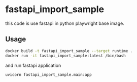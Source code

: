 # fastapi_import_sample

this code is use fastapi in python playwright base image.

## Usage

```bash
docker build -t fastapi_import_sample --target runtime .
docker run -it fastapi_import_sample:latest /bin/bash
```

and run fastapi application

```bash
uvicorn fastapi_import_sample.main:app
```
